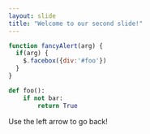 ```yaml
---
layout: slide
title: "Welcome to our second slide!"
---
```

```javascript
function fancyAlert(arg) {
  if(arg) {
    $.facebox({div:'#foo'})
  }
}
```

```Python
def foo():
    if not bar:
        return True
```

Use the left arrow to go back!
